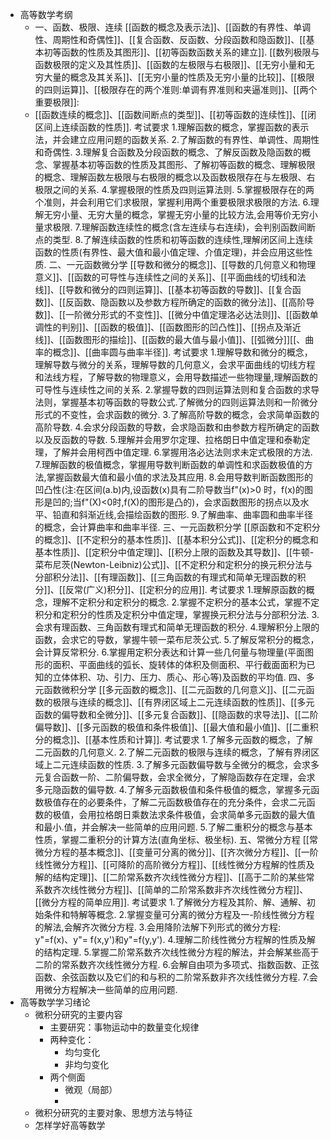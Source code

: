 - 高等数学考纲
	- 一、函数、极限、连续
	  [[函数的概念及表示法]]、[[函数的有界性、单调性、周期性和奇偶性]]、[[复合函数、反函数、分段函数和隐函数]]、[[基本初等函数的性质及其图形]]、[[初等函数函数关系的建立]].
	  [[数列极限与函数极限的定义及其性质]]、[[函数的左极限与右极限]]、[[无穷小量和无穷大量的概念及其关系]]、[[无穷小量的性质及无穷小量的比较]]、[[极限的四则运算]]、[[极限存在的两个准则:单调有界准则和夹逼准则]]、[[两个重要极限]]:
	- [[函数连续的概念]]、[[函数间断点的类型]]、[[初等函数的连续性]]、[[闭区间上连续函数的性质]].
	  考试要求
	  1.理解函数的概念，掌握函数的表示法，并会建立应用问题的函数关系.
	  2.了解函数的有界性、单调性、周期性和奇偶性.
	  3.理解复合函数及分段函数的概念、了解反函数及隐函数的概念、掌握基本初等函数的性质及其图形、了解初等函数的概念、理解极限的概念、理解函数左极限与右极限的概念以及函数极限存在与左极限、右极限之间的关系.
	  4.掌握极限的性质及四则运算法则.
	  5.掌握极限存在的两个准则，并会利用它们求极限，掌握利用两个重要极限求极限的方法.
	  6.理解无穷小量、无穷大量的概念，掌握无穷小量的比较方法,会用等价无穷小量求极限.
	  7.理解函数连续性的概念(含左连续与右连续)，会判别函数间断点的类型.
	  8.了解连续函数的性质和初等函数的连续性,理解闭区间上连续函数的性质(有界性、最大值和最小值定理、介值定理)，并会应用这些性质.
	  二、一元函数微分学
	  [[导数和微分的概念]]、[[导数的几何意义和物理意义]]、[[函数的可导性与连续性之间的关系]]、[[平面曲线的切线和法线]]、[[导数和微分的四则运算]]、[[基本初等函数的导数]]、[[复合函数]]、[[反函数、隐函数以及参数方程所确定的函数的微分法]]、[[高阶导数]]、[[一阶微分形式的不变性]]、[[微分中值定理洛必达法则]]、[[函数单调性的判别]]、[[函数的极值]]、[[函数图形的凹凸性]]、[[拐点及渐近线]]、[[函数图形的描绘]]、[[函数的最大值与最小值]]、[[弧微分]][[、曲率的概念]]、[[曲率圆与曲率半径]].
	  考试要求
	  1.理解导数和微分的概念，理解导数与微分的关系，理解导数的几何意义，会求平面曲线的切线方程和法线方程，了解导数的物理意义，会用导数描述一些物理量,理解函数的可导性与连续性之间的关系.
	  2.掌握导数的四则运算法则和复合函数的求导法则，掌握基本初等函数的导数公式.了解微分的四则运算法则和一阶微分形式的不变性，会求函数的微分.
	  3.了解高阶导数的概念，会求简单函数的高阶导数.
	  4.会求分段函数的导数，会求隐函数和由参数方程所确定的函数以及反函数的导数.
	  5.理解并会用罗尔定理、拉格朗日中值定理和泰勒定理，了解并会用柯西中值定理.
	  6.掌握用洛必达法则求未定式极限的方法.
	  7.理解函数的极值概念，掌握用导数判断函数的单调性和求函数极值的方法,掌握函数最大值和最小值的求法及其应用.
	  8.会用导数判断函数图形的凹凸性(注:在区间(a.b)内,设函数(x)具有二阶导数当f"(x)>0 时，f(x)的图形是凹的;当f"(X)<0时,f(X)的图形是凸的)，会求函数图形的拐点以及水平、铅直和斜渐近线,会描绘函数的图形.
	  9.了解曲率、曲率圆和曲率半径的概念，会计算曲率和曲率半径.
	  三、一元函数积分学
	  [[原函数和不定积分的概念]]、[[不定积分的基本性质]]、[[基本积分公式]]、[[定积分的概念和基本性质]]、[[定积分中值定理]]、[[积分上限的函数及其导数]]、[[牛顿-菜布尼茨(Newton-Leibniz)公式]]、[[不定积分和定积分的换元积分法与分部积分法]]、[[有理函数]]、[[三角函数的有理式和简单无理函数的积分]]、[[反常(广义)积分]]、[[定积分的应用]].
	  考试要求
	  1.理解原函数的概念，理解不定积分和定积分的概念.
	  2.掌握不定积分的基本公式，掌握不定积分和定积分的性质及定积分中值定理，掌握换元积分法与分部积分法.
	  3.会求有理函数、三角函数有理式和简单无理函数的积分.
	  4.理解积分上限的函数，会求它的导数，掌握牛顿一菜布尼茨公式.
	  5.了解反常积分的概念，会计算反常积分.
	  6.掌握用定积分表达和计算一些几何量与物理量(平面图形的面积、平面曲线的弧长、旋转体的体积及侧面积、平行截面面积为已知的立体体积、功、引力、压力、质心、形心等)及函数的平均值.
	  四、多元函数微积分学
	  [[多元函数的概念]]、[[二元函数的几何意义]]、[[二元函数的极限与连续的概念]]、[[有界闭区域上二元连续函数的性质]]、[[多元函数的偏导数和全微分]]、[[多元复合函数]]、[[隐函数的求导法]]、[[二阶偏导数]]、[[多元函数的极值和条件极值]]、[[最大值和最小值]]、[[二重积分的概念]]、[[基本性质和计算]].
	  考试要求
	  1.了解多元函数的概念，了解二元函数的几何意义.
	  2.了解二元函数的极限与连续的概念，了解有界闭区域上二元连续函数的性质.
	  3.了解多元函数偏导数与全微分的概念，会求多元复合函数一阶、二阶偏导数，会求全微分，了解隐函数存在定理，会求多元隐函数的偏导数.
	  4.了解多元函数极值和条件极值的概念，掌握多元函数极值存在的必要条件，了解二元函数极值存在的充分条件，会求二元函数的极值，会用拉格朗日乘数法求条件极值，会求简单多元函数的最大值和最小.值，并会解决一些简单的应用问题.
	  5.了解二重积分的概念与基本性质，掌握二重积分的计算方法(直角坐标、极坐标).
	  五、常微分方程
	  [[常微分方程的基本概念]]、[[变量可分离的微分]]、[[齐次微分方程]]、[[一阶线性微分方程]]、[[可降阶的高阶微分方程]]、[[线性微分方程解的性质及解的结构定理]]、[[二阶常系数齐次线性微分方程]]、[[高于二阶的某些常系数齐次线性微分方程]]、[[简单的二阶常系数非齐次线性微分方程]]、[[微分方程的简单应用]].
	  考试要求
	  1.了解微分方程及其阶、解、通解、初始条件和特解等概念.
	  2.掌握变量可分离的微分方程及一-阶线性微分方程的解法,会解齐次微分方程.
	  3.会用降阶法解下列形式的微分方程: y"=f(x)、y"= f(x,y')和y"=f(y,y').
	  4.理解二阶线性微分方程解的性质及解的结构定理.
	  5.掌握二阶常系数齐次线性微分方程的解法，并会解某些高于二阶的常系数齐次线性微分方程.
	  6.会解自由项为多项式、指数函数、正弦函数、余弦函数以及它们的和与积的二阶常系数非齐次线性微分方程.
	  7.会用微分方程解决一些简单的应用问题.
- 高等数学学习绪论
	- 微积分研究的主要内容
		- 主要研究：事物运动中的数量变化规律
		- 两种变化：
			- 均匀变化
			- 非均匀变化
		- 两个侧面
			- 微观（局部）
			-
	- 微积分研究的主要对象、思想方法与特征
	- 怎样学好高等数学